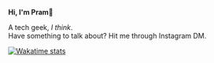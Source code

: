 **Hi, I'm Pram👋**

A tech geek, *I think*. <br>
Have something to talk about? Hit me through Instagram DM. 

[![Wakatime stats](https://github-readme-stats.vercel.app/api/wakatime?username=prammmoe&layout=compact&custom_title=Wik+Wik+Wika+Wika)](https://github.com/anuraghazra/github-readme-stats)

<br>
